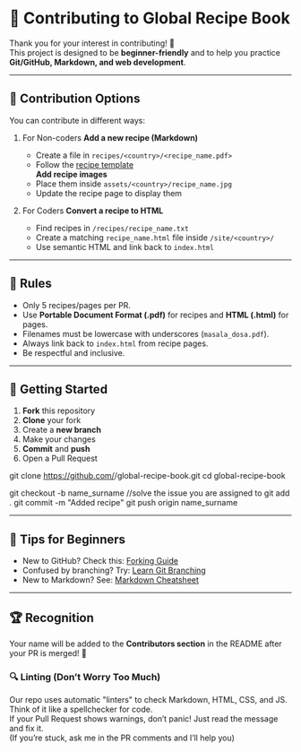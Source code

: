 # 🤝 Contributing to Global Recipe Book

Thank you for your interest in contributing! 🎉  
This project is designed to be **beginner-friendly** and to help you practice **Git/GitHub, Markdown, and web development**.  

---

## 📌 Contribution Options

You can contribute in different ways:

1. For Non-coders
   **Add a new recipe (Markdown)**  
   - Create a file in `recipes/<country>/<recipe_name.pdf>`  
   - Follow the [recipe template](README.md#-recipe-template-markdown)  
   **Add recipe images**  
   - Place them inside `assets/<country>/recipe_name.jpg`  
   - Update the recipe page to display them  

2. For Coders
   **Convert a recipe to HTML**  
   - Find recipes in `/recipes/recipe_name.txt`  
   - Create a matching `recipe_name.html` file inside `/site/<country>/`  
   - Use semantic HTML and link back to `index.html`  


---

## 🧾 Rules

- Only 5 recipes/pages per PR.  
- Use **Portable Document Format (.pdf)** for recipes and **HTML (.html)** for pages.  
- Filenames must be lowercase with underscores (`masala_dosa.pdf`).  
- Always link back to `index.html` from recipe pages.  
- Be respectful and inclusive.  

---

## 🚀 Getting Started

1. **Fork** this repository  
2. **Clone** your fork  
3. Create a **new branch**  
4. Make your changes  
5. **Commit** and **push**  
6. Open a Pull Request  

git clone https://github.com/<your-username>/global-recipe-book.git
cd global-recipe-book

git checkout -b name_surname
//solve the issue you are assigned to
git add .
git commit -m "Added <recipe name> recipe"
git push origin name_surname

---

## 🌟 Tips for Beginners

- New to GitHub? Check this: [Forking Guide](https://guides.github.com/activities/forking/)  
- Confused by branching? Try: [Learn Git Branching](https://learngitbranching.js.org/)  
- New to Markdown? See: [Markdown Cheatsheet](https://www.markdownguide.org/cheat-sheet/)  

---

## 🏆 Recognition

Your name will be added to the **Contributors section** in the README after your PR is merged! 🎉

### 🔍 Linting (Don’t Worry Too Much)
Our repo uses automatic "linters" to check Markdown, HTML, CSS, and JS.  
Think of it like a spellchecker for code.  
If your Pull Request shows warnings, don’t panic! Just read the message and fix it.  
(If you’re stuck, ask me in the PR comments and I’ll help you)
